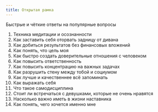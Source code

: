 ```yaml
---
title: Открытая рамка
---
```


Быстрые и чёткие ответы на популярные вопросы

1. Техника медитации и осознанности
2. Как заставить себя оторвать задницу от дивана
3. Как добиться результатов без финансовых вложений
4. Как понять, что цель моя
5. Как быстро создать доверительные отношения с человеком
6. Как повысить ответственность
7. Как повысить концентрацию на важных задачах
8. Как разрушить стену между тобой и социумом
9. Как лучше и качественнее всё запоминать
10. Как выражать себя
11. Что такое самодисциплина
12. Стоит ли встречаться с девушками, которые не очень нравятся
13. Насколько важно иметь в жизни наставника
14. Как понять, чего хочется именно мне
